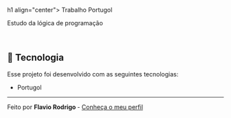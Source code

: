 h1 align="center"> Trabalho Portugol </h1>

<p> Estudo da lógica de programação </p>

<br>

## 🚀 Tecnologia

Esse projeto foi desenvolvido com as seguintes tecnologias:

- Portugol


---

Feito por <strong> Flavio Rodrigo </strong> - [Conheça o meu perfil](https://www.linkedin.com/in/flavio-rodrigo-462854270/)
